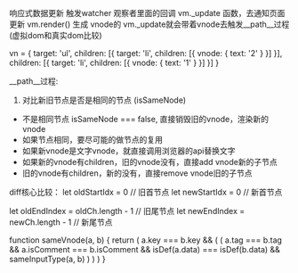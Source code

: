  响应式数据更新
  触发watcher 观察者里面的回调 vm._update 函数，去通知页面更新
  vm.render() 生成 vnode的
  vm._update就会带着vnode去触发__path__过程(虚拟dom和真实dom比较)

  vn = {
    target: 'ul',
    children: [{
      target: 'li',
      children: [{
        vnode: {
          text: '2'
        }
      }]
    }],
    children: [{
      target: 'li',
      children: [{
        vnode: {
          text: '1'
        }
      }]
    }]
  }

  __path__过程:
  1. 对比新旧节点是否是相同的节点  (isSameNode)
  - 不是相同节点 isSameNode === false, 直接销毁旧的vnode，渲染新的vnode
  - 如果节点相同，要尽可能的做节点的复用
  - 如果新vnode是文字vnode，就直接调用浏览器的api替换文字
  - 如果新的vnode有children，旧的vnode没有，直接add vnode新的子节点
  - 旧的vnode有children，新的没有，直接remove vnode旧的子节点

  diff核心比较：
  let oldStartIdx = 0 // 旧首节点
  let newStartIdx = 0 // 新首节点

  let oldEndIndex = oldCh.length - 1 // 旧尾节点
  let newEndIndex = newCh.length - 1 // 新尾节点

  function sameVnode(a, b) {
    return (
      a.key === b.key && (
        (
          a.tag === b.tag &&
          a.isComment === b.isComment &&
          isDef(a.data) === isDef(b.data) &&
          sameInputType(a, b)
        )
      )
    )
  }